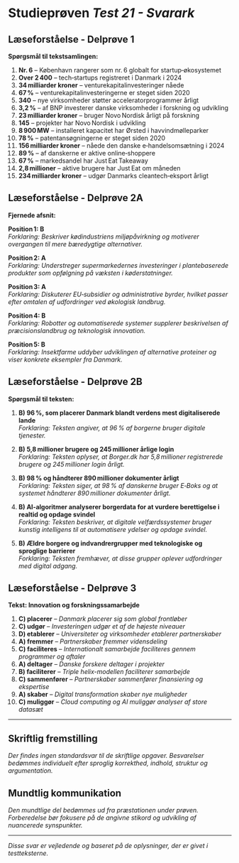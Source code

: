 # Studieprøven _Test 21 - Svarark_

## Læseforståelse - Delprøve 1
**Spørgsmål til tekstsamlingen:**

1. **Nr. 6** – København rangerer som nr. 6 globalt for startup‑økosystemet  
2. **Over 2 400** – tech‑startups registreret i Danmark i 2024  
3. **34 milliarder kroner** – venturekapitalinvesteringer nåede  
4. **67 %** – venturekapitalinvesteringerne er steget siden 2020  
5. **340** – nye virksomheder støtter acceleratorprogrammer årligt  
6. **3,2 %** – af BNP investerer danske virksomheder i forskning og udvikling  
7. **23 milliarder kroner** – bruger Novo Nordisk årligt på forskning  
8. **145** – projekter har Novo Nordisk i udvikling  
9. **8 900 MW** – installeret kapacitet har Ørsted i havvindmølleparker  
10. **78 %** – patentansøgningerne er steget siden 2020  
11. **156 milliarder kroner** – nåede den danske e‑handelsomsætning i 2024  
12. **89 %** – af danskerne er aktive online‑shoppere  
13. **67 %** – markedsandel har Just Eat Takeaway  
14. **2,8 millioner** – aktive brugere har Just Eat om måneden  
15. **234 milliarder kroner** – udgør Danmarks cleantech‑eksport årligt

## Læseforståelse - Delprøve 2A
**Fjernede afsnit:**

**Position 1: B**  
*Forklaring: Beskriver kødindustriens miljøpåvirkning og motiverer overgangen til mere bæredygtige alternativer.*

**Position 2: A**  
*Forklaring: Understreger supermarkedernes investeringer i plantebaserede produkter som opfølgning på væksten i køderstatninger.*

**Position 3: A**  
*Forklaring: Diskuterer EU‑subsidier og administrative byrder, hvilket passer efter omtalen af udfordringer ved økologisk landbrug.*

**Position 4: B**  
*Forklaring: Robotter og automatiserede systemer supplerer beskrivelsen af præcisionslandbrug og teknologisk innovation.*

**Position 5: B**  
*Forklaring: Insektfarme uddyber udviklingen af alternative proteiner og viser konkrete eksempler fra Danmark.*

## Læseforståelse - Delprøve 2B
**Spørgsmål til teksten:**

1. **B) 96 %, som placerer Danmark blandt verdens mest digitaliserede lande**  
*Forklaring: Teksten angiver, at 96 % af borgerne bruger digitale tjenester.*

2. **B) 5,8 millioner brugere og 245 millioner årlige login**  
*Forklaring: Teksten oplyser, at Borger.dk har 5,8 millioner registrerede brugere og 245 millioner login årligt.*

3. **B) 98 % og håndterer 890 millioner dokumenter årligt**  
*Forklaring: Teksten siger, at 98 % af danskerne bruger E‑Boks og at systemet håndterer 890 millioner dokumenter årligt.*

4. **B) AI‑algoritmer analyserer borgerdata for at vurdere berettigelse i realtid og opdage svindel**  
*Forklaring: Teksten beskriver, at digitale velfærdssystemer bruger kunstig intelligens til at automatisere ydelser og opdage svindel.*

5. **B) Ældre borgere og indvandrergrupper med teknologiske og sproglige barrierer**  
*Forklaring: Teksten fremhæver, at disse grupper oplever udfordringer med digital adgang.*

## Læseforståelse - Delprøve 3
**Tekst: Innovation og forskningssamarbejde**

1. **C) placerer** – *Danmark placerer sig som global frontløber*  
2. **C) udgør** – *Investeringen udgør et af de højeste niveauer*  
3. **D) etablerer** – *Universiteter og virksomheder etablerer partnerskaber*  
4. **A) fremmer** – *Partnerskaber fremmer vidensdeling*  
5. **C) faciliteres** – *Internationalt samarbejde faciliteres gennem programmer og aftaler*  
6. **A) deltager** – *Danske forskere deltager i projekter*  
7. **B) faciliterer** – *Triple helix-modellen faciliterer samarbejde*  
8. **C) sammenfører** – *Partnerskaber sammenfører finansiering og ekspertise*  
9. **A) skaber** – *Digital transformation skaber nye muligheder*  
10. **C) muliggør** – *Cloud computing og AI muliggør analyser af store datasæt*

---

## Skriftlig fremstilling
*Der findes ingen standardsvar til de skriftlige opgaver. Besvarelser bedømmes individuelt efter sproglig korrekthed, indhold, struktur og argumentation.*

## Mundtlig kommunikation
*Den mundtlige del bedømmes ud fra præstationen under prøven. Forberedelse bør fokusere på de angivne stikord og udvikling af nuancerede synspunkter.*

---

*Disse svar er vejledende og baseret på de oplysninger, der er givet i testteksterne.*
